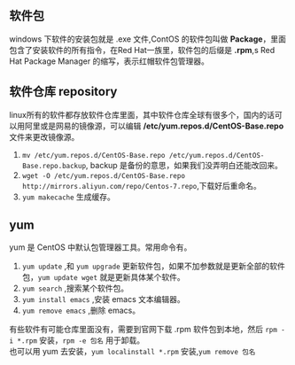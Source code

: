 ## 软件包
windows 下软件的安装包就是 .exe 文件,ContOS 的软件包叫做 **Package**，里面包含了安装软件的所有指令，在Red Hat一族里，软件包的后缀是 **.rpm**,s Red Hat Package Manager 的缩写，表示红帽软件包管理器。

## 软件仓库 repository
linux所有的软件都存放软件仓库里面，其中软件仓库全球有很多个，国内的话可以用阿里或是网易的镜像源，可以编辑 **/etc/yum.repos.d/CentOS-Base.repo** 文件来更改镜像源。
1. `mv /etc/yum.repos.d/CentOS-Base.repo /etc/yum.repos.d/CentOS-Base.repo.backup`, backup 是备份的意思，如果我们没弄明白还能改回来。
2. `wget -O /etc/yum.repos.d/CentOS-Base.repo http://mirrors.aliyun.com/repo/Centos-7.repo`,下载好后重命名。
3. `yum makecache` 生成缓存。

## yum
yum 是 CentOS 中默认包管理器工具。常用命令有。
1. `yum update` ,和 `yum upgrade` 更新软件包，如果不加参数就是更新全部的软件包，`yum update wget` 就是更新具体某个软件。
2. `yum search` ,搜索某个软件包。
3. `yum install emacs` ,安装 emacs 文本编辑器。
3. `yum remove emacs` ,删除 emacs。

有些软件有可能仓库里面没有，需要到官网下载 .rpm 软件包到本地，然后 `rpm -i *.rpm` 安装，`rpm -e 包名` 用于卸载。  
也可以用 yum 去安装，`yum localinstall *.rpm` 安装,`yum remove 包名`